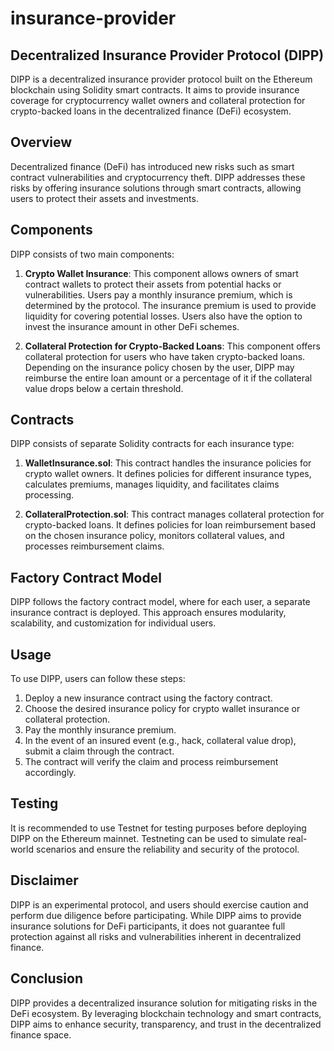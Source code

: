 # insurance-provider

## Decentralized Insurance Provider Protocol (DIPP)

DIPP is a decentralized insurance provider protocol built on the Ethereum blockchain using Solidity smart contracts. It aims to provide insurance coverage for cryptocurrency wallet owners and collateral protection for crypto-backed loans in the decentralized finance (DeFi) ecosystem.

## Overview

Decentralized finance (DeFi) has introduced new risks such as smart contract vulnerabilities and cryptocurrency theft. DIPP addresses these risks by offering insurance solutions through smart contracts, allowing users to protect their assets and investments.

## Components

DIPP consists of two main components:

1. **Crypto Wallet Insurance**: This component allows owners of smart contract wallets to protect their assets from potential hacks or vulnerabilities. Users pay a monthly insurance premium, which is determined by the protocol. The insurance premium is used to provide liquidity for covering potential losses. Users also have the option to invest the insurance amount in other DeFi schemes.

2. **Collateral Protection for Crypto-Backed Loans**: This component offers collateral protection for users who have taken crypto-backed loans. Depending on the insurance policy chosen by the user, DIPP may reimburse the entire loan amount or a percentage of it if the collateral value drops below a certain threshold.

## Contracts

DIPP consists of separate Solidity contracts for each insurance type:

1. **WalletInsurance.sol**: This contract handles the insurance policies for crypto wallet owners. It defines policies for different insurance types, calculates premiums, manages liquidity, and facilitates claims processing.

2. **CollateralProtection.sol**: This contract manages collateral protection for crypto-backed loans. It defines policies for loan reimbursement based on the chosen insurance policy, monitors collateral values, and processes reimbursement claims.

## Factory Contract Model

DIPP follows the factory contract model, where for each user, a separate insurance contract is deployed. This approach ensures modularity, scalability, and customization for individual users.

## Usage

To use DIPP, users can follow these steps:

1. Deploy a new insurance contract using the factory contract.
2. Choose the desired insurance policy for crypto wallet insurance or collateral protection.
3. Pay the monthly insurance premium.
4. In the event of an insured event (e.g., hack, collateral value drop), submit a claim through the contract.
5. The contract will verify the claim and process reimbursement accordingly.

## Testing

It is recommended to use Testnet for testing purposes before deploying DIPP on the Ethereum mainnet. Testneting can be used to simulate real-world scenarios and ensure the reliability and security of the protocol.

## Disclaimer

DIPP is an experimental protocol, and users should exercise caution and perform due diligence before participating. While DIPP aims to provide insurance solutions for DeFi participants, it does not guarantee full protection against all risks and vulnerabilities inherent in decentralized finance.

## Conclusion

DIPP provides a decentralized insurance solution for mitigating risks in the DeFi ecosystem. By leveraging blockchain technology and smart contracts, DIPP aims to enhance security, transparency, and trust in the decentralized finance space.
